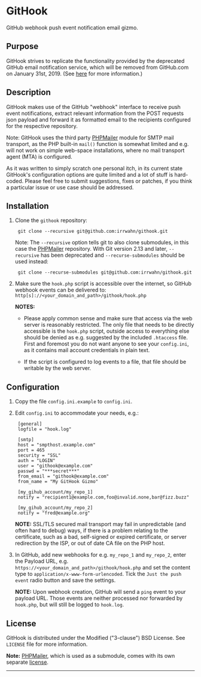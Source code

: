 # GitHook

GitHub webhook push event notification email gizmo.


## Purpose

GitHook strives to replicate the functionality provided by the deprecated
GitHub email notification service, which will be removed from GitHub.com
on January 31st, 2019.
(See [here](https://developer.github.com/changes/2018-04-25-github-services-deprecation/)
for more information.)


## Description

GitHook makes use of the GitHub "webhook" interface to receive push event
notifications, extract relevant information from the POST requests json
payload and forward it as formatted email to the recipients configured
for the respective repository.

Note: GitHook uses the third party [PHPMailer](https://github.com/PHPMailer/PHPMailer)
module for SMTP mail transport, as the PHP built-in `mail()` function is
somewhat limited and e.g. will not work on simple web-space installations,
where no mail transport agent (MTA) is configured.

As it was written to simply scratch one personal itch, in its current
state GitHook's configuration options are quite limited and a lot of
stuff is hard-coded. Please feel free to submit suggestions, fixes or
patches, if you think a particular issue or use case should be addressed.


## Installation

1. Clone the `githook` repository:

        git clone --recursive git@github.com:irrwahn/githook.git

   Note: The `--recursive` option tells git to also clone submodules,
   in this case the [PHPMailer](https://github.com/PHPMailer/PHPMailer)
   repository. With Git version 2.13 and later, `--recursive` has
   been deprecated and `--recurse-submodules` should be used instead:

        git clone --recurse-submodules git@github.com:irrwahn/githook.git


2. Make sure the `hook.php` script is accessible over the internet, so
   GitHub webhook events can be delivered to:
   `http[s]://<your_domain_and_path>/githook/hook.php`

   **NOTES:**

   * Please apply common sense and make sure that access via the web
   server is reasonably restricted. The only file that needs to be
   directly accessible is the `hook.php` script, outside access to
   everything else should be denied as e.g. suggested by the included
   `.htaccess` file. First and foremost you do not want anyone to see
   your `config.ini`, as it contains mail account credentials in plain
   text.

   * If the script is configured to log events to a file, that file
   should be writable by the web server.


## Configuration

1. Copy the file `config.ini.example` to `config.ini`.

2. Edit `config.ini` to accommodate your needs, e.g.:

        [general]
        logfile = "hook.log"

        [smtp]
        host = "smpthost.example.com"
        port = 465
        security = "SSL"
        auth = "LOGIN"
        user = "githook@example.com"
        passwd = "***secret***"
        from_email = "githook@example.com"
        from_name = "My GitHook Gizmo"

        [my_gihub_account/my_repo_1]
        notify = "recipient1@example.com,foo@invalid.none,bar@fizz.buzz"

        [my_gihub_account/my_repo_2]
        notify = "fred@example.org"

   **NOTE:** SSL/TLS secured mail transport may fail in unpredictable
   (and often hard to debug) ways, if there is a problem relating to the
   certificate, such as a bad, self-signed or expired certificate, or
   server redirection by the ISP, or out of date CA file on the PHP host.

3. In GitHub, add new webhooks for e.g. `my_repo_1` and `my_repo_2`,
   enter the Payload URL, e.g. `https://<your_domain_and_path>/githook/hook.php`
   and set the content type to `application/x-www-form-urlencoded`.
   Tick the `Just the push event` radio button and save the settings.

   **NOTE:** Upon webhook creation, GitHub will send a `ping` event to
   your payload URL. Those events are neither processed nor forwarded by
   `hook.php`, but will still be logged to `hook.log`.


## License

GitHook is distributed under the Modified ("3-clause") BSD License.
See `LICENSE` file for more information.

**Note:** [PHPMailer](https://github.com/PHPMailer/PHPMailer),
which is used as a submodule, comes with its own separate
[license](https://github.com/PHPMailer/PHPMailer/blob/master/LICENSE).

----------------------------------------------------------------------
